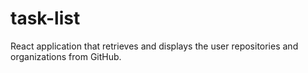# task-list
React application that retrieves and displays the user repositories and organizations from GitHub.  

